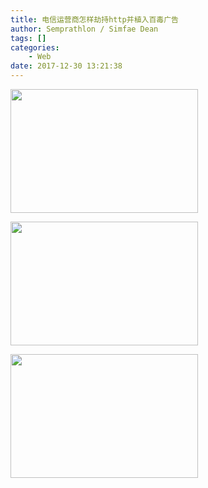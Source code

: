 ```yaml
---
title: 电信运营商怎样劫持http并植入百毒广告
author: Semprathlon / Simfae Dean
tags: []
categories:
	- Web
date: 2017-12-30 13:21:38
---
```

<a href="__ASSETS_HOST_NAME__/2017/12/微信图片_20171230122247-1.png"><img src="__ASSETS_HOST_NAME__/2017/12/微信图片_20171230122247-1-300x198.png" alt="" width="300" height="198" class="alignnone size-medium wp-image-3078" /></a>

<a href="__ASSETS_HOST_NAME__/2017/12/微信图片_20171230122302-1.png"><img src="__ASSETS_HOST_NAME__/2017/12/微信图片_20171230122302-1-300x198.png" alt="" width="300" height="198" class="alignnone size-medium wp-image-3079" /></a>

<a href="__ASSETS_HOST_NAME__/2017/12/微信图片_20171230122305-1.png"><img src="__ASSETS_HOST_NAME__/2017/12/微信图片_20171230122305-1-300x198.png" alt="" width="300" height="198" class="alignnone size-medium wp-image-3080" /></a>
